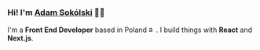 ### Hi! I'm [Adam Sokólski](https://www.adamsokolski.pl/) 👋🏼


I'm a **Front End Developer** based in Poland <span><img style="height: 15px" src="https://emojipedia-us.s3.dualstack.us-west-1.amazonaws.com/thumbs/120/google/313/flag-poland_1f1f5-1f1f1.png" alt="adamsokolski.pl logo banner"/></span>. I build things  with **React** and **Next.js**.
